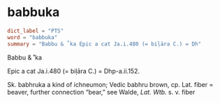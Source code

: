 # babbuka

``` toml
dict_label = "PTS"
word = "babbuka"
summary = "Babbu & ˚ka Epic a cat Ja.i.480 (= biḷāra C.) = Dh"
```

Babbu & ˚ka

Epic a cat Ja.i.480 (= biḷāra C.) = Dhp\-a.ii.152.

Sk. babhruka a kind of ichneumon; Vedic babhru brown, cp. Lat. fiber = beaver, further connection “bear,” see Walde, *Lat. Wtb.* s. v. fiber

